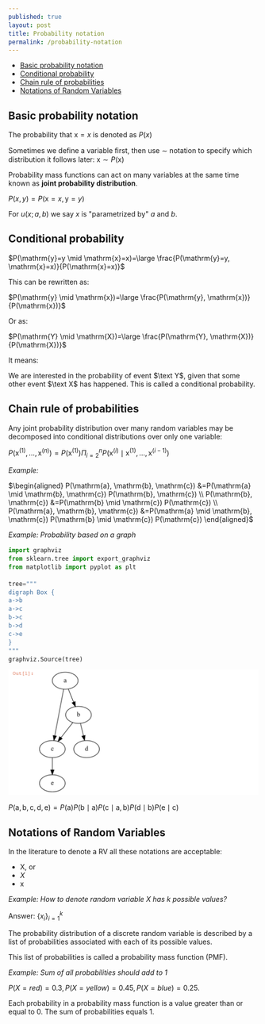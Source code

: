 ```yaml
---
published: true
layout: post
title: Probability notation
permalink: /probability-notation
---
```

- [Basic probability notation](#basic-probability-notation)
- [Conditional probability](#conditional-probability)
- [Chain rule of probabilities](#chain-rule-of-probabilities)
- [Notations of Random Variables](#notations-of-random-variables)

## Basic probability notation
The probability that $\mathrm x = x$ is denoted as $P(x)$

Sometimes we deﬁne a variable ﬁrst, then use $\sim$ notation to
specify which distribution it follows later: $\mathrm x ∼ P(\mathrm x)$

Probability mass functions can act on many variables at the same time known as **joint probability distribution**. 

$P(x, y) = P(\mathrm x=x, \mathrm y=y)$

For $u(x;a, b)$ we say $x$ is "parametrized by" $a$ and $b$.

## Conditional probability

$P(\mathrm{y}=y \mid \mathrm{x}=x)=\large \frac{P(\mathrm{y}=y, \mathrm{x}=x)}{P(\mathrm{x}=x)}$

This can be rewritten as:

$P(\mathrm{y} \mid \mathrm{x})=\large \frac{P(\mathrm{y}, \mathrm{x})}{P(\mathrm{x})}$

Or as:

$P(\mathrm{Y} \mid \mathrm{X})=\large \frac{P(\mathrm{Y}, \mathrm{X})}{P(\mathrm{X})}$


It means:

We are interested in the probability of event $\text Y$, given that some
other event $\text X$ has happened. This is called a conditional probability.


## Chain rule of probabilities

Any joint probability distribution over many random variables may be decomposed
into conditional distributions over only one variable:

$P\left(\mathrm{x}^{(1)}, \ldots, \mathrm{x}^{(n)}\right)=P\left(\mathrm{x}^{(1)}\right) \Pi_{i=2}^{n} P\left(\mathrm{x}^{(i)} \mid \mathrm{x}^{(1)}, \ldots, \mathrm{x}^{(i-1)}\right)$

_Example:_

$\begin{aligned} P(\mathrm{a}, \mathrm{b}, \mathrm{c}) &=P(\mathrm{a} \mid \mathrm{b}, \mathrm{c}) P(\mathrm{b}, \mathrm{c}) \\ P(\mathrm{b}, \mathrm{c}) &=P(\mathrm{b} \mid \mathrm{c}) P(\mathrm{c}) \\ P(\mathrm{a}, \mathrm{b}, \mathrm{c}) &=P(\mathrm{a} \mid \mathrm{b}, \mathrm{c}) P(\mathrm{b} \mid \mathrm{c}) P(\mathrm{c}) \end{aligned}$

_Example: Probability based on a graph_

```python
import graphviz
from sklearn.tree import export_graphviz
from matplotlib import pyplot as plt

tree="""
digraph Box {
a->b 
a->c 
b->c
b->d
c->e
}
"""
graphviz.Source(tree)
```
![graphviz](/images/2021/graph.png)


$P(\mathrm{a}, \mathrm{b}, \mathrm{c}, \mathrm{d}, \mathrm{e})=P(\mathrm{a}) P(\mathrm{b} \mid \mathrm{a}) P(\mathrm{c} \mid \mathrm{a}, \mathrm{b}) P(\mathrm{d} \mid \mathrm{b}) P(\mathrm{e} \mid \mathrm{c})$


## Notations of Random Variables

In the literature to denote a RV all these notations are acceptable:

* $\mathrm X$, or
* $X$
* $\mathrm x$

_Example: How to denote random variable $X$ has $k$ possible values?_

Answer:
$\{x_i\}_{i=1}^k$


The probability distribution of a discrete random variable is described by a list of probabilities associated with each of its possible values. 

This list of probabilities is called a probability mass function (PMF).

_Example: Sum of all probabilities should add to 1_

$P(X = red) = 0.3, P(X = yellow) = 0.45, P(X = blue) = 0.25$.

Each probability in a probability mass function is a value greater than or equal
to 0. The sum of probabilities equals 1.